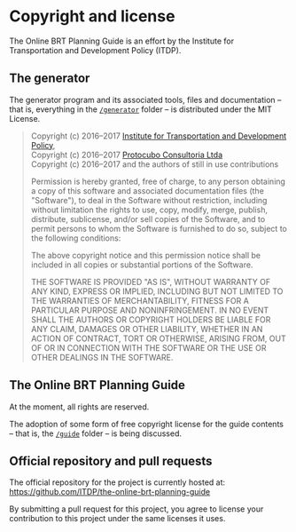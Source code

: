 # Copyright and license

The Online BRT Planning Guide is an effort by the Institute for Transportation
and Development Policy (ITDP).


## The generator

The generator program and its associated tools, files and documentation – that is,
everything in the [`/generator`](generator) folder – is distributed under the MIT License.

> Copyright (c) 2016–2017 [Institute for Transportation and Development Policy](http://itdp.org),  
> Copyright (c) 2016–2017 [Protocubo Consultoria Ltda](http://protocubo.com.br)  
> Copyright (c) 2016–2017 and the authors of still in use contributions
>
> Permission is hereby granted, free of charge, to any person obtaining a copy
> of this software and associated documentation files (the "Software"), to deal
> in the Software without restriction, including without limitation the rights
> to use, copy, modify, merge, publish, distribute, sublicense, and/or sell
> copies of the Software, and to permit persons to whom the Software is
> furnished to do so, subject to the following conditions:
>
> The above copyright notice and this permission notice shall be included in all
> copies or substantial portions of the Software.
>
> THE SOFTWARE IS PROVIDED "AS IS", WITHOUT WARRANTY OF ANY KIND, EXPRESS OR
> IMPLIED, INCLUDING BUT NOT LIMITED TO THE WARRANTIES OF MERCHANTABILITY,
> FITNESS FOR A PARTICULAR PURPOSE AND NONINFRINGEMENT. IN NO EVENT SHALL THE
> AUTHORS OR COPYRIGHT HOLDERS BE LIABLE FOR ANY CLAIM, DAMAGES OR OTHER
> LIABILITY, WHETHER IN AN ACTION OF CONTRACT, TORT OR OTHERWISE, ARISING FROM,
> OUT OF OR IN CONNECTION WITH THE SOFTWARE OR THE USE OR OTHER DEALINGS IN THE
> SOFTWARE.


## The Online BRT Planning Guide

At the moment, all rights are reserved.

The adoption of some form of free copyright license for the guide contents –
that is, the [`/guide`](guide) folder – is being discussed.


## Official repository and pull requests

The official repository for the project is currently hosted at: https://github.com/ITDP/the-online-brt-planning-guide

By submitting a pull request for this project, you agree to license your
contribution to this project under the same licenses it uses.

